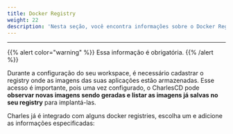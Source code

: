 ```yaml
---
title: Docker Registry
weight: 22
description: 'Nesta seção, você encontra informações sobre o Docker Registry.'
---
```


---

{{% alert color="warning" %}}
Essa informação é obrigatória. 
{{% /alert %}}

Durante a configuração do seu workspace, é necessário cadastrar o registry onde as imagens das suas aplicações estão armazenadas. Esse acesso é importante, pois uma vez configurado, o CharlesCD pode **observar novas imagens sendo geradas e listar as imagens já salvas no seu registry** para implantá-las.

Charles já é integrado com alguns docker registries, escolha um e adicione as informações especificadas:
